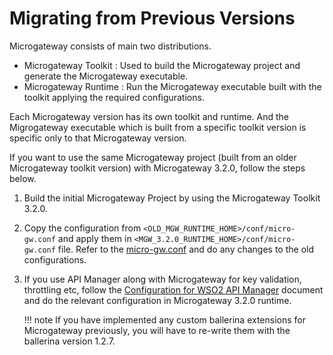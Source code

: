 # Migrating from Previous Versions

Microgateway consists of main two distributions.

- Microgateway Toolkit : Used to build the Microgateway project and generate the Microgateway executable.
- Microgateway Runtime : Run the Microgateway executable built with the toolkit applying the required configurations.

Each Microgateway version has its own toolkit and runtime. And the Migrogateway executable which is built from a specific toolkit version is specific only to that Microgateway version.

If you want to use the same Microgateway project (built from an older Microgateway toolkit version) with Microgateway 3.2.0, follow the steps below.

1. Build the initial Microgateway Project by using the Microgateway Toolkit 3.2.0.
2. Copy the configuration from `<OLD_MGW_RUNTIME_HOME>/conf/micro-gw.conf` and apply them in `<MGW_3.2.0_RUNTIME_HOME>/conf/micro-gw.conf` file. Refer to the [micro-gw.conf](/reference/configurations/micro-gw.conf/) and do any changes to the old configurations.
3. If you use API Manager along with Microgateway for key validation, throttling etc, follow the [Configuration for WSO2 API Manager](/install-and-setup/configuration-for-wso2-api-manager/) document and do the relevant configuration in Microgateway 3.2.0 runtime.

    !!! note
        If you have implemented any custom ballerina extensions for Microgateway previously, you will have to re-write them with the ballerina version 1.2.7.
